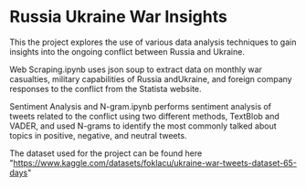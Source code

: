 # Russia Ukraine War Insights

This the project explores the use of various data analysis techniques to gain insights into the ongoing conflict between Russia and Ukraine. 

Web Scraping.ipynb  uses json soup to extract data on monthly war casualties, military capabilities of Russia andUkraine, and foreign company responses to the conflict from the Statista website. 

Sentiment Analysis and N-gram.ipynb performs sentiment analysis of tweets related to the conflict using two different methods, TextBlob and VADER, and used N-grams to identify the most commonly talked about topics in positive, negative, and neutral tweets.

The dataset used for the project can be found here "https://www.kaggle.com/datasets/foklacu/ukraine-war-tweets-dataset-65-days"
